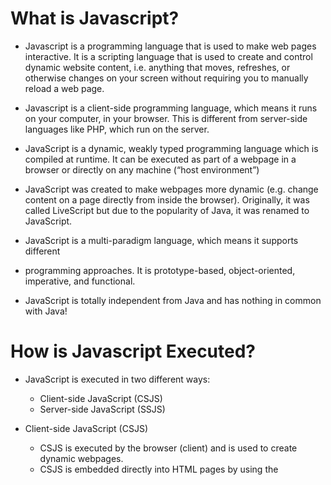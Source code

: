 # What is Javascript?

- Javascript is a programming language that is used to make web pages interactive. It is a scripting language that is used to create and control dynamic website content, i.e. anything that moves, refreshes, or otherwise changes on your screen without requiring you to manually reload a web page.

- Javascript is a client-side programming language, which means it runs on your computer, in your browser. This is different from server-side languages like PHP, which run on the server.

- JavaScript is a dynamic, weakly typed programming language which is compiled at
  runtime. It can be executed as part of a webpage in a browser or directly on any
  machine (“host environment”)

- JavaScript was created to make webpages more dynamic (e.g. change content on a
  page directly from inside the browser). Originally, it was called LiveScript but due to
  the popularity of Java, it was renamed to JavaScript.

- JavaScript is a multi-paradigm language, which means it supports different

- programming approaches. It is prototype-based, object-oriented, imperative, and functional.

- JavaScript is totally independent from Java and has nothing in common with Java!

# How is Javascript Executed?

- JavaScript is executed in two different ways:

  - Client-side JavaScript (CSJS)
  - Server-side JavaScript (SSJS)

- Client-side JavaScript (CSJS)

  - CSJS is executed by the browser (client) and is used to create dynamic webpages.
  - CSJS is embedded directly into HTML pages by using the <script> tag.
  - CSJS is executed on the client’s machine, which means that the source code is
    visible to the user and can be modified.
  - CSJS is used to validate user input, create cookies, and display dynamic content.
  - CSJS is supported by all modern browsers.

- Server-side JavaScript (SSJS)
  - SSJS is executed by the server and is used to create dynamic webpages.
  - SSJS is embedded directly into HTML pages by using the <script> tag.
  - SSJS is executed on the server, which means that the source code is not visible to
    the user and cannot be modified.
  - SSJS is used to access databases, file systems, etc.
  - SSJS is supported by Node.js.

# JavaScript Engines

- JavaScript Engines are programs that execute JavaScript code. They are found in
- Web browsers (e.g. V8 in Chrome, SpiderMonkey in Firefox, etc.)
- Node.js
- Adobe Acrobat
- MongoDB
- CouchDB
- etc.

# What is Dynamic Typing and Weak Typing Mean?

- JavaScript is a dynamically typed language, which means that you don’t have to specify the data type of a variable when declaring it. The data type of a variable can change during the execution of a program and JavaScript takes care of it automatically.

| Feature              | Dynamic Typed Languages                              | Weakly Typed Languages                                 |
| -------------------- | ---------------------------------------------------- | ------------------------------------------------------ |
| Type Checking        | Performed at runtime                                 | Performed at compile-time or runtime                   |
| Type Flexibility     | Variables can change types during execution          | Variables can change types implicitly or explicitly    |
| Type Safety          | Potential for runtime type errors                    | Potential for implicit type conversions and errors     |
| Variable Declaration | Types can be omitted or inferred                     | Types are usually explicitly declared                  |
| Development Speed    | Faster development due to flexibility                | Slower development due to strictness                   |
| Error Detection      | Potential for late-stage errors                      | Potential for early-stage errors                       |
| Performance          | Generally slower due to runtime type checking        | Generally faster due to compile-time optimizations     |
| Code Readability     | May be less readable without explicit types          | May be more readable with explicit type annotations    |
| Interoperability     | Can easily integrate with external libraries         | May require explicit type conversions or wrappers      |
| Debugging            | May require more effort to trace type-related issues | May have clearer error messages related to type issues |
| Popular Examples     | JavaScript, Python, Ruby                             | C, C++, PHP                                            |


# a Brief Overview of The JavaScript History

- JavaScript was created by Brendan Eich in 1995 during his time at Netscape Communications. It was originally called Mocha, then LiveScript, and finally JavaScript. The name was changed to JavaScript because Netscape and Sun Microsystems wanted to take advantage of the popularity of Java.

| Year       | Milestone                                                                                                                                                                                                           |
|------------|---------------------------------------------------------------------------------------------------------------------------------------------------------------------------------------------------------------------|
| 1995       | JavaScript was created by Brendan Eich at Netscape Communications. Initially called LiveScript, it was designed as a scripting language for web browsers.                                                           |
| 1996       | JavaScript was renamed to JavaScript 1.0 and submitted to Ecma International for standardization,                                                                                                                   |
| 1996 (late)| ECMAScript 1, based on JavaScript 1.1, was released as the first official standard for the language.                                                                                                                |
| 1997 - 2005| Several versions of ECMAScript were released during this period, including ECMAScript 2 (1997), ECMAScript 3 (1999), and ECMAScript 4 (abandoned). These versions introduced various new features and improvements. |
| 2006       | ECMAScript 3.1, also known as ECMAScript 5, was released. It brought significant enhancements to the language, including strict mode, JSON support, and new array methods.                                          |
| 2011       | ECMAScript 5.1 was released as a minor update to ECMAScript 5. It fixed some inconsistencies and improved the specification.                                                                                        |


-----------------------

## Variables

- A variable is a container for storing data values. In JavaScript, we use the var keyword to declare variables, followed by the variable name.

## Var vs Let vs Const

| Feature        | `var`                          | `let`                          | `const`                          |
|----------------|--------------------------------|--------------------------------|----------------------------------|
| Scope          | Function scope                 | Block scope                    | Block scope                      |
| Hoisting       | Hoisted to the top             | Not hoisted                    | Not hoisted                      |
| Reassignment   | Can be reassigned              | Can be reassigned              | Cannot be reassigned             |
| Initialization | Can be declared without value  | Can be declared without value  | Must be assigned when declared   |

## Variables Naming Conventions

| Naming Convention      | Allowed                                              | Not Allowed / Not Recommended                           |
|------------------------|------------------------------------------------------|---------------------------------------------------------|
| Camel Case             | `myVariable`, `totalAmount`, `userName`              | `MyVariable`, `TotalAmount`, `USER_NAME`                |
| Pascal Case            | `MyVariable`, `TotalAmount`, `UserName`              | `myVariable`, `totalAmount`, `user_name`                |
| Snake Case             | `my_variable`, `total_amount`, `user_name`           | `My_Variable`, `Total_Amount`, `UserName`               |
| Hungarian Notation     | `strName`, `nCount`, `bIsVisible`                    | Not recommended due to decreased readability            |
| Underscore Prefix      | `_privateVariable`, `_internalFunction`              | Not recommended, often used for special purposes        |
| Single Character Names | `i`, `j`, `x`, `y`, `z`                              | Not recommended, lacks meaningful identifiers           |
| Abbreviations          | `num`, `btn`, `errMsg`                               | Use full words whenever possible                        |
| Meaningful Names       | `firstName`, `itemPrice`, `isLoggedIn`               | Generic names like `temp`, `data`, `value`              |
| Constants              | `MAX_SIZE`, `DEFAULT_COLOR`, `PI`                    | Regular variables written in all caps                   |

## Operators: Arithmetic, Assignment, Comparison, Logical, Bitwise, etc.

- JavaScript supports the following types of operators:

  - Arithmetic Operators
  - Assignment Operators
  - Comparison Operators
  - Logical Operators
  - Bitwise Operators
  - String Operators
  - Conditional (Ternary) Operator

## Arithmetic Operators

- Arithmetic operators are used to perform arithmetic between variables and/or values. JavaScript supports the following arithmetic operators:

| Operator | Description                                                                 |
|----------|-----------------------------------------------------------------------------|
| +        | Addition                                                                    |
| -        | Subtraction                                                                 |
| *        | Multiplication                                                              |
| /        | Division                                                                    |
| %        | Modulus (division remainder)                                                |
| ++       | Increment                                                                   |
| --       | Decrement                                                                   |
| **       | Exponentiation (ES2016)                                                     |

## Assignment Operators

- Assignment operators are used to assign values to variables. JavaScript supports the following assignment operators:

| Operator | Example | Same As |
|----------|---------|---------|
| =        | x = y   | x = y   |
| +=       | x += y  | x = x + y |
| -=       | x -= y  | x = x - y |
| *=       | x *= y  | x = x * y |
| /=       | x /= y  | x = x / y |
| %=       | x %= y  | x = x % y |
| **=      | x **= y | x = x ** y |

## Comparison Operators

- Comparison operators are used to compare two values and return true or false depending on the result of the comparison. JavaScript supports the following comparison operators:

| Operator | Description                                                                 |
|----------|-----------------------------------------------------------------------------|
| ==       | Equal                                                                       |
| ===      | Equal value and equal type                                                  |
| !=       | Not equal                                                                   |
| !==      | Not equal value or not equal type                                            |
| >        | Greater than                                                                |
| <        | Less than                                                                   |
| >=       | Greater than or equal                                                       |
| <=       | Less than or equal                                                          |
| ?        | Ternary operator                                                            |

## Logical Operators

- Logical operators are used to determine the logic between variables or values. JavaScript supports the following logical operators:

| Operator | Description                                                                 |
|----------|-----------------------------------------------------------------------------|
| &&       | Logical and                                                                 |
| \|\|     | Logical or                                                                  |
| !        | Logical not                                                                 |
| ||       | Logical or                                                                  |

## Bitwise Operators

- Bitwise operators are used to perform bitwise operations on 32-bit integers. JavaScript supports the following bitwise operators:

| Operator | Description                                                                 |
|----------|-----------------------------------------------------------------------------|
| &        | AND                                                                         |
| \|       | OR                                                                          |
| ~        | NOT                                                                         |
| ^        | XOR                                                                         |
| <<       | Left shift                                                                  |
| >>       | Right shift                                                                 |
| >>>      | Zero fill right shift                                                       |


## String Operators

- The + operator can also be used to concatenate (add) strings.

## Conditional (Ternary) Operator

- The conditional operator assigns a value to a variable based on a condition.

## Data Types

- JavaScript variables can hold many data types: numbers, strings, objects and more:

| Data Type  | Description                                              | Example                    |
|------------|----------------------------------------------------------|----------------------------|
| `undefined`| Represents an uninitialized or absent value              | `let x;`                   |
| `null`     | Represents the intentional absence of any object value   | `let y = null;`            |
| `boolean`  | Represents a logical entity, `true` or `false`           | `let isTrue = true;`       |
| `number`   | Represents numeric values                                | `let count = 10;`          |
| `string`   | Represents textual data                                  | `let name = "John";`       |
| `symbol`   | Represents unique, immutable values used as property keys | `let key = Symbol();`      |
| `object`   | Represents a collection of key-value pairs or complex data structures | `let person = { name: "John", age: 30 };` |
| `array`    | Represents an ordered list of values                     | `let numbers = [1, 2, 3];` |


## Functions: Declaration, Expression, Arrow, Anonymous, IIFE, etc.

- A JavaScript function is a block of code designed to perform a particular task. A JavaScript function is executed when "something" invokes it (calls it).

- A JavaScript function is defined with the `function` keyword, followed by a name, followed by parentheses `()`.

- Function names can contain letters, digits, underscores, and dollar signs (same rules as variables).

- The parentheses may include parameter names separated by commas: `(parameter1, parameter2, ...)`

- The code to be executed, by the function, is placed inside curly brackets: `{ code to be executed }`

- Function parameters are listed inside the parentheses `()` in the function definition.

- Function arguments are the values received by the function when it is invoked.

- Inside the function, the arguments (the parameters) behave as local variables.

- A function can be called multiple times to produce different results.

- A function can have one or more parameters, but it can also have no parameters at all.

- A function can return data as a result, but it can also return nothing as void.

- A function can be declared, assigned to a variable, passed as an argument to another function, or returned from another function.



## Introduction to Global & Local Scope

- In JavaScript there are two types of scope:

  - Local scope
  - Global scope

- JavaScript has function scope: Each function creates a new scope.
- Scope determines the accessibility (visibility) of these variables.
- Variables defined inside a function are not accessible (visible) from outside the function.
- Local variables have Function scope: They can only be accessed from within the function.
- Since local variables are only recognized inside their functions, variables with the same name can be used in different functions.

```js
const max = 100; // global variable
// code here can NOT use carName
function myFunction() {
  var carName = "Volvo";

  // code here CAN use carName
}

function globalFunction() {
  console.log(max);
} // 100
```




```


